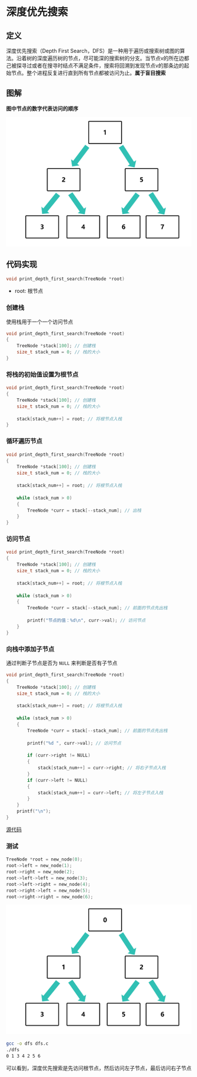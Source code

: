 # 深度优先搜索

## 定义

深度优先搜索（Depth First Search，DFS）是一种用于遍历或搜索树或图的算法。沿着树的深度遍历树的节点，尽可能深的搜索树的分支。当节点v的所在边都己被探寻过或者在搜寻时结点不满足条件，搜索将回溯到发现节点v的那条边的起始节点。整个进程反复进行直到所有节点都被访问为止。**属于盲目搜索**

## 图解

**图中节点的数字代表访问的顺序**

![DFS](imgs/DFS.png)

## 代码实现

```c
void print_depth_first_search(TreeNode *root)
```
- root: 根节点

### 创建栈

使用栈用于一个一个访问节点

```c
void print_depth_first_search(TreeNode *root)
{
    TreeNode *stack[100]; // 创建栈
    size_t stack_num = 0; // 栈的大小
}
```

### 将栈的初始值设置为根节点

```c
void print_depth_first_search(TreeNode *root)
{
    TreeNode *stack[100]; // 创建栈
    size_t stack_num = 0; // 栈的大小

    stack[stack_num++] = root; // 将根节点入栈
}
```

### 循环遍历节点

```c
void print_depth_first_search(TreeNode *root)
{
    TreeNode *stack[100]; // 创建栈
    size_t stack_num = 0; // 栈的大小

    stack[stack_num++] = root; // 将根节点入栈

    while (stack_num > 0)
    {
        TreeNode *curr = stack[--stack_num]; // 出栈
    }
}
```

### 访问节点

```c
void print_depth_first_search(TreeNode *root)
{
    TreeNode *stack[100]; // 创建栈
    size_t stack_num = 0; // 栈的大小

    stack[stack_num++] = root; // 将根节点入栈

    while (stack_num > 0)
    {
        TreeNode *curr = stack[--stack_num]; // 前面的节点先出栈

        printf("节点的值：%d\n", curr->val); // 访问节点
    }
}
```

### 向栈中添加子节点

通过判断子节点是否为 `NULL` 来判断是否有子节点

```c
void print_depth_first_search(TreeNode *root)
{
    TreeNode *stack[100]; // 创建栈
    size_t stack_num = 0; // 栈的大小

    stack[stack_num++] = root; // 将根节点入栈

    while (stack_num > 0)
    {
        TreeNode *curr = stack[--stack_num]; // 前面的节点先出栈

        printf("%d ", curr->val); // 访问节点

        if (curr->right != NULL)
        {
            stack[stack_num++] = curr->right; // 将右子节点入栈
        }
        if (curr->left != NULL)
        {
            stack[stack_num++] = curr->left; // 将左子节点入栈
        }
    }
    printf("\n");
}
```

[源代码](深度优先搜索.c)

### 测试

```c
TreeNode *root = new_node(0);
root->left = new_node(1);
root->right = new_node(2);
root->left->left = new_node(3);
root->left->right = new_node(4);
root->right->left = new_node(5);
root->right->right = new_node(6);
```

![tree_test](imgs/tree_test.png)

```bash
gcc -o dfs dfs.c
./dfs
0 1 3 4 2 5 6
```

可以看到，深度优先搜索是先访问根节点，然后访问左子节点，最后访问右子节点